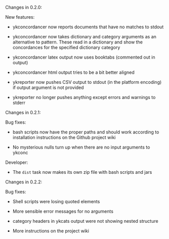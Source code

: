 Changes in 0.2.0:

  New features:

  * ykconcordancer now reports documents that have no matches to stdout

  * ykconcordancer now takes dictionary and category arguments as an 
    alternative to pattern.  These read in a dictionary and show the 
    concordances for the specified dictionary category

  * ykconcordancer latex output now uses booktabs (commented out in output)

  * ykconcordancer html output tries to be a bit better aligned

  * ykreporter now pushes CSV output to stdout (in the platform encoding)
    if output argument is not provided

  * ykreporter no longer pushes anything except errors and warnings to
    stderr

Changes in 0.2.1:

  Bug fixes:

  * bash scripts now have the proper paths and should work according to 
    installation instructions on the Github project wiki

  * No mysterious nulls turn up when there are no input arguments to ykconc 

  Developer:

  * The `dist` task now makes its own zip file with bash scripts and jars

Changes in 0.2.2:
 
   Bug fixes:
   
   * Shell scripts were losing quoted elements
   
   * More sensible error messages for no arguments
   
   * category headers in ykcats output were not showing nested structure
   
   * More instructions on the project wiki
   
   
